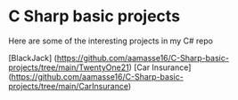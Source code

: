 # C Sharp basic projects
Here are some of the interesting projects in my C# repo

[BlackJack] (https://github.com/aamasse16/C-Sharp-basic-projects/tree/main/TwentyOne21)
[Car Insurance] (https://github.com/aamasse16/C-Sharp-basic-projects/tree/main/CarInsurance)
